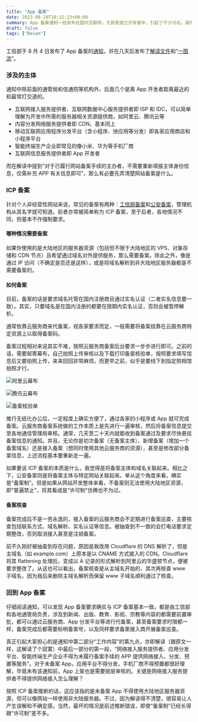 ```yaml
---
title: "App 备案"
date: 2023-08-20T10:32:23+08:00
summary: App 备案通知一经发布在国内互联网，尤其是独立开发者中，引起了不少讨论。虽然我目前还没有上架 App 的经历，但是对于 ICP 备案，即常见的个人博客网站备案有着较为丰富的经验，姑且谈谈。
draft: false
tags: ["Beian"]
---
```


工信部于 8 月 4 日发布了 App 备案的[通知][工业和信息化部关于开展移动互联网应用程序备案工作的通知]，并在几天后发布了[解读文件][《工业和信息化部关于开展移动互联网应用程序备案工作的通知》解读]和“[一图流][一图读懂 APP 备案]”。

### 涉及的主体

通知中除前面的通管局和信通院等机构外，后面几个是离 App 开发者距离最近的和最常打交道的。

- 互联网接入服务提供者、互联网数据中心服务提供者即 ISP 和 IDC，可以简单理解为开发中所需的服务器相关资源提供商，如阿里云、腾讯云等
- 内容分发网络服务提供者即 CDN，基本同上
- 移动互联网应用程序分发平台（含小程序、快应用等分发）即各家应用商店和小程序平台
- 智能终端生产企业即常见的像小米、华为等手机厂商
- 互联网信息服务提供者即 App 开发者

而在解读中提到“对于已履行网站备案手续的主办者，不需要重新填报主体身份信息，仅需补充 APP 有关信息即可”，那么有必要先弄清楚网站备案是什么。

### ICP 备案

针对个人非经营性网站来说，常见的备案有两种：[工信部备案]和[公安备案]，管理机构从其名字就可知道。前者亦常被简单称为 ICP 备案，至于后者，各地情况不同，但基本不作强制要求。

#### 哪种情况需要备案

如果你使用的是大陆地区的服务器资源（包括但不限于大陆地区的 VPS、对象存储和 CDN 节点）且希望通过域名对外提供服务，那么需要备案。除此之外，像是通过 IP 访问（不确定是否还是这样），或是将域名解析到非大陆地区服务器都是不需要备案的。

#### 如何备案

目前，备案的话是要求域名托管在国内注册商且通过实名认证（二者实名信息要一致）。其实，只要域名是在国内注册的都要在限期内实名认证，否则会被暂停解析。

通常依靠云服务商来代备案，视各家要求而定，一般需要将备案挂靠在云服务商特定资源上以取得备案码。

备案过程相对来说其实不难，按照云服务商备案后台要求一步步进行即可。之前的话，需要邮寄幕布，自己拍照上传审核以及下载打印备案核验单，按照要求填写信息后又要拍照上传，来来回回非常麻烦。而更早之前，似乎是要线下到指定照相馆拍照才行。

![阿里云幕布](https://img.shuaizheng.org/2308/aliyun-mubu.jpg)

![腾讯云幕布](https://img.shuaizheng.org/2308/tencent-mubu.jpg)

![备案核验单](https://img.shuaizheng.org/2308/icp-beian.jpg)

推行无纸化办公后，一定程度上确实方便了，通过各家的小程序或 App 就可完成备案。云服务商备案系统做的工作本质上是先进行一遍审核，然后将备案信息提交至各地通信管理局审核。通常，几天至二十天内就能收到备案通过及要求尽快悬挂备案信息的通知。并且，无论你是初次备案（无备案主体）、新增备案（增加一个备案域名）还是接入备案（想同时使用其他云服务商的资源），甚至是修改部分备案信息，上述流程基本要重新走一遍。

如果要说 ICP 备案的本质是什么，我觉得是将备案主体和域名关联起来。相比之下，公安备案则是将备案主体与特定网站关联起来。单从这个角度来看，确实是“备案制”。但是如果从网站开发整体来看，不备案则无法使用大陆地区资源，即“普遍禁止”，将其看成是“许可制”仿佛也不为过。

#### 备案核查

备案完成后不是一劳永逸的，接入备案的云服务商会不定期进行备案巡查，主要核查包括联系方式、域名解析、实名认证等信息。被抽查到不一致的会打电话要求定期整改，否则取消接入甚至是注销备案。

前不久刚好被抽查到存在问题，原因是我改用 Cloudflare 的 DNS 解析了，但是主域名（如 example.com）上原本是以 CNAME 方式接入的 CDN。Cloudflare 将其 flattening 处理后，变成以 A 记录的形式解析到阿里云的华盛顿节点，便被要求整改了。从这也可以看出，备案核查是从主域名开始的，其次再核查 www 子域名，因为我后来删除主域名解析而保留 www 子域名顺利通过了核查。

### 回到 App 备案

仔细阅读通知，可以发现 App 备案要求确实与 ICP 备案基本一致。都是由工信部和各地通管局负责，涉及到新闻、出版、教育、影视、宗教等内容的都需要前置审批，都可以通过云服务商、App 分发平台等进行代备案，甚至备案要求时限都一样，备案完成后都需要标明备案号，以及同样要求备案接入商开展备案巡查。

真正引起大家担心的是通知中第二部分“工作内容”的第九点，亦即解读（跟原文一样，这解读了个寂寞）中最后一部分的第一段，“网络接入服务提供者、应用分发平台、智能终端生产企业不得为未履行备案手续的 APP 提供网络接入、分发、预置等服务”。对于未备案 App，应用平台不得分发，手机厂商不得预置都很好理解，毕竟未有该通知前，App 上架也是需要层层审核的。关键是网络接入服务提供者不得提供网络接入怎么理解？

按照 ICP 备案推断的话，这应该指的是未备案 App 不得使用大陆地区服务器资源，但可以像网站一样使用非大陆服务器。不过，因为解读得不清楚，很容易让人产生误解和不确定感。当然，最坏的情况是前述推断错误，即使“备案制”已经长得跟“许可制”差不多。

[工业和信息化部关于开展移动互联网应用程序备案工作的通知]: https://www.miit.gov.cn/zwgk/zcwj/wjfb/tz/art/2023/art_920db564162e4312916a01bed6540ad8.html
[《工业和信息化部关于开展移动互联网应用程序备案工作的通知》解读]: https://www.miit.gov.cn/zwgk/zcjd/art/2023/art_39b4f1acc36745b98478e0ec3e07128d.html
[一图读懂 APP 备案]: https://www.miit.gov.cn/zwgk/zcjd/art/2023/art_9f3a1277fdcb42d68e1eacd37787ae04.html
[公安备案]: https://www.beian.gov.cn/portal/index.do
[工信部备案]: https://beian.miit.gov.cn/#/Integrated/index
